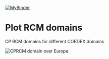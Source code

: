 [![MyBinder](https://img.shields.io/badge/MyBinder-Jupyter%20Lab-E66581.svg)](https://mybinder.org/v2/gh/jesusff/pyclimenv/main?urlpath=git-pull%3Frepo%3Dhttps%253A%252F%252Fgithub.com%252Fjesusff%252Fdomains%26urlpath%3Dlab%252Ftree%252Fdomains%252F%26branch%3Di4c)

# Plot RCM domains

CP RCM domains for different CORDEX domains

![CPRCM domain over Europe](https://meteo.unican.es/work/jesusff/domains/EUR-CPRCM-domains.png)
